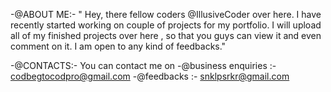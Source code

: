 -@ABOUT ME:-  " Hey, there fellow coders @IllusiveCoder over here.
              I have recently started working on couple of 
              projects for my portfolio. I will upload all of my 
              finished projects over here , so that you guys can 
              view it and even comment on it. I am open to any
              kind of feedbacks."

-@CONTACTS:- You can contact me on 
             -@business enquiries :- codbegtocodpro@gmail.com
             -@feedbacks          :- snklpsrkr@gmail.com



